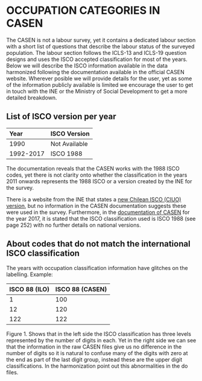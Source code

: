
# OCCUPATION CATEGORIES IN CASEN

The CASEN is not a labour survey, yet it contains a dedicated labour section with a short list of questions that describe the labour status of the surveyed population. The labour section follows the ICLS-13 and ICLS-19 question designs and uses the ISCO accepted classification for most of the years.
Below we will describe the ISCO information available in the data harmonized following the documentation available in the official CASEN website.  Wherever posible we will provide details for the user, yet as some of the information publicly available is limited we encourage the user to get in touch with the INE or the Ministry of Social Development to get a more detailed breakdown. 

## List of ISCO version per year

 Year	| ISCO Version | 
| :-------	| :-------- | 
| 1990	| Not Available	|
| 1992-2017	| ISCO 1988	|

The documentation reveals that the CASEN works with the 1988 ISCO codes, yet there is not clarity onto whether the classification in the years 2011 onwards represents the 1988 ISCO or a version created by the INE for the survey.

There is a website from the INE that states a [new Chilean ISCO (CIUO) version](https://www.ine.cl/institucional/buenas-practicas/clasificaciones), but no information in the CASEN documentation suggests these were used in the survey. Furthermore, in the [documentation of CASEN](http://observatorio.ministeriodesarrollosocial.gob.cl/storage/docs/casen/2017/Libro_de_Codigos_Casen_2017.pdf) for the year 2017, it is stated that the ISCO classification used is ISCO 1988 (see page 252) with no further details on national versions. 


## About codes that do not match the international ISCO classification

The years with occupation classification information have glitches on the labelling. Example:


ISCO 88 (ILO)	| ISCO 88 (CASEN) | 
| :-------	| :-------- | 
| 1	| 100	|
| 12	| 120|
| 122	| 122|


Figure 1. Shows that in the left side the ISCO classification has three levels represented by the number of digits in each. Yet in the right side we can see that the information in the raw CASEN files give us no difference in the number of digits so it is natural to confuse many of the digits with zero at the end as part of the last digit group, instead these are the upper digit classifications. In the harmonization point out this abnormalities in the do files.

